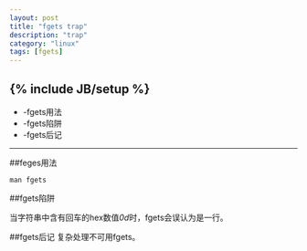 ```yaml
---
layout: post
title: "fgets trap"
description: "trap"
category: "linux"
tags: [fgets]
---
```

{% include JB/setup %}
---
*	-fgets用法
*	-fgets陷阱
*	-fgets后记

---
##feges用法
>
	man fgets

##fgets陷阱

  当字符串中含有回车的hex数值*0d*时，fgets会误认为是一行。

##fgets后记
  复杂处理不可用fgets。
 